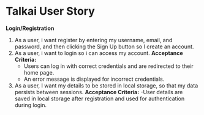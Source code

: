 # Talkai User Story

**Login/Registration**
1. As a user, i want register by entering my username, email, and password, and then clicking the Sign Up button so I create an account.
2. As a user, i want to login so i can access my account.
**Acceptance Criteria:**
    - Users can log in with correct credentials and are redirected to their home page.
    - An error message is displayed for incorrect credentials.
3. As a user, I want my details to be stored in local storage, so that my data persists between sessions.
**Acceptance Criteria:**
    -User details are saved in local storage after registration and used for authentication during login.
